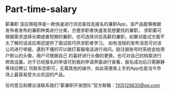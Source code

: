 # Part-time-salary
薪兼职
该应用程序是一款快速进行浏览查找及报名的兼职App，该产品能够根据发布者发布的兼职种类进行分类，方便求职者快速发现想要找的兼职，
求职着可根据需求选择长期或者短期的兼职，也可选择浏览高薪的兼职，如果对面试方面不太了解的话该应用还提供了面试技巧供求职者学习。
如有违规的发布消息可对该公司进行举报，遇到不懂的可以拨打客服电话进行询问。刚注册账号时系统会给用户默认的头像，用户可根据自己
的喜好进行头像的更换，也可对自己的档案进行修改设置。对于已经报名的申请可到我的申请界面进行查看，报名成功后只需静静等待应聘公
司联系您即可，无需其他的操作，如此简便易上手的App也是当今市场上最容易受大众欢迎的产品。

任何意见和建议请联系我们“薪兼职开发团队”官方邮箱：1105129835@qq.com
